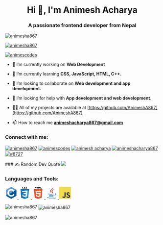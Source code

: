 <h1 align="center">Hi 👋, I'm Animesh Acharya</h1>
<h3 align="center">A passionate frontend developer from Nepal</h3>

<p align="left"> <img src="https://komarev.com/ghpvc/?username=animesha867&label=Profile%20views&color=0e75b6&style=flat" alt="animesha867" /> </p>

<p align="left"> <a href="https://github.com/ryo-ma/github-profile-trophy"><img src="https://github-profile-trophy.vercel.app/?username=animesha867" alt="animesha867" /></a> </p>

<p align="left"> <a href="https://twitter.com/animescodes" target="blank"><img src="https://img.shields.io/twitter/follow/animescodes?logo=twitter&style=for-the-badge" alt="animescodes" /></a> </p>

- 🔭 I’m currently working on **Web Development**

- 🌱 I’m currently learning **CSS, JavaScript, HTML, C++.**

- 👯 I’m looking to collaborate on **Web development and app development.**

- 🤝 I’m looking for help with **App development and web development.**

- 👨‍💻 All of my projects are available at [https://github.com/AnimeshA867](https://github.com/AnimeshA867)

- 📫 How to reach me **animeshacharya867@gmail.com**

<h3 align="left">Connect with me:</h3>
<p align="left">
<a href="https://codepen.io/animesha867" target="blank"><img align="center" src="https://www.iconbolt.com/iconsets/phosphor-regular/codepen-logo.svg" alt="animesha867" height="30" width="40" /></a>
<a href="https://twitter.com/animescodes" target="blank"><img align="center" src="https://www.iconbolt.com/iconsets/akar-icons/twitter-fill.svg" alt="animescodes" height="30" width="40" /></a>
<a href="https://linkedin.com/in/animesh-acharya-73b144246/" target="blank"><img align="center" src="https://raw.githubusercontent.com/rahuldkjain/github-profile-readme-generator/master/src/images/icons/Social/linked-in-alt.svg" alt="animesh acharya" height="30" width="40" /></a>
<a href="https://www.leetcode.com/animeshacharya867" target="blank"><img align="center" src="https://www.iconbolt.com/iconsets/coreui-brand/leetcode.svg" alt="animeshacharya867" height="30" width="40" /></a>
<a href="https://discord.gg/#8727" target="blank"><img align="center" src="https://www.iconbolt.com/iconsets/bootstrap-icons/discord.svg" alt="#8727" height="30" width="40" /></a>
</p>
### ✍️ Random Dev Quote
<img src="https://quotes-github-readme.vercel.app/api?type=horizontal&theme=radical" >


<h3 align="left">Languages and Tools:</h3>
<p align="left"> <a href="https://www.cprogramming.com/" target="_blank" rel="noreferrer"> <img src="https://raw.githubusercontent.com/devicons/devicon/master/icons/c/c-original.svg" alt="c" width="40" height="40"/> </a> <a href="https://www.w3schools.com/css/" target="_blank" rel="noreferrer"> <img src="https://raw.githubusercontent.com/devicons/devicon/master/icons/css3/css3-original-wordmark.svg" alt="css3" width="40" height="40"/> </a> <a href="https://www.w3.org/html/" target="_blank" rel="noreferrer"> <img src="https://raw.githubusercontent.com/devicons/devicon/master/icons/html5/html5-original-wordmark.svg" alt="html5" width="40" height="40"/> </a> <a href="https://www.java.com" target="_blank" rel="noreferrer"> <img src="https://raw.githubusercontent.com/devicons/devicon/master/icons/java/java-original.svg" alt="java" width="40" height="40"/> </a> <a href="https://developer.mozilla.org/en-US/docs/Web/JavaScript" target="_blank" rel="noreferrer"> <img src="https://raw.githubusercontent.com/devicons/devicon/master/icons/javascript/javascript-original.svg" alt="javascript" width="40" height="40"/> </a> </p>

<p><img align="left" src="https://github-readme-stats.vercel.app/api/top-langs?username=animesha867&show_icons=true&locale=en&layout=compact" alt="animesha867" /></p>

<p>&nbsp;<img align="center" src="https://github-readme-stats.vercel.app/api?username=animesha867&show_icons=true&locale=en" alt="animesha867" /></p>

<p><img align="center" src="https://github-readme-streak-stats.herokuapp.com/?user=animesha867&" alt="animesha867" /></p>

